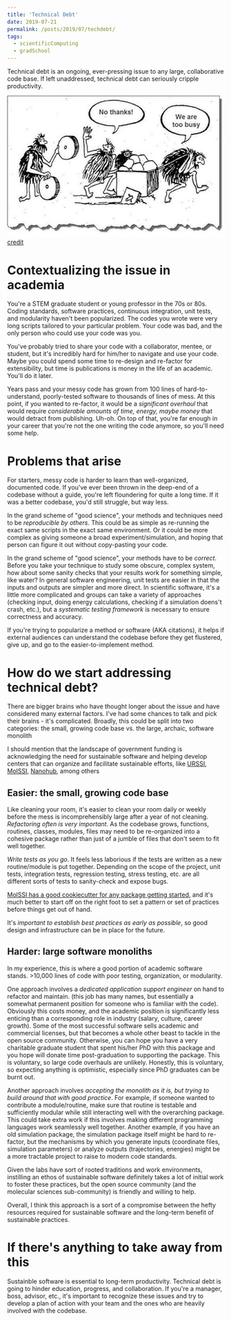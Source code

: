 ```yaml
---
title: 'Technical Debt'
date: 2019-07-21
permalink: /posts/2019/07/techdebt/
tags:
  - scientificComputing
  - gradSchool
---
```

Technical debt is an ongoing, ever-pressing issue to any 
large, collaborative code base. 
If left unaddressed, technical debt can seriously cripple productivity.

![technical debt][tech-debt] [credit](https://adamrehill.files.wordpress.com/2017/03/refusing-to-tackle-technical-debt.jpg)

Contextualizing the issue in academia
==========================
You're a STEM graduate student or young professor in the 70s or 80s. 
Coding standards, software practices, 
continuous integration, unit tests, and modularity
haven't been popularized. The codes you wrote were very long scripts
tailored to your particular problem. Your code was bad, and the only person
who could use your code was you.

You've probably tried to share your code with a collaborator, mentee, or student,
but it's incredibly hard for him/her to navigate and use your code.
Maybe you could spend some time to re-design and re-factor for extensibility,
but time is publications is money in the life of an academic. You'll do it later.

Years pass and your messy code has grown from 100 lines of hard-to-understand,
poorly-tested software to thousands of lines of mess. 
At this point, if you wanted to re-factor, it would be a *significant overhaul*
that would require *considerable amounts of time, energy, maybe money* that would
detract from publishing. Uh-oh. On top of that, you're far enough in your career
that you're not the one writing the code anymore, so you'll need some help. 

Problems that arise
==================
For starters, messy code is harder to learn than well-organized, documented code.
If you've ever been thrown in the deep-end of a codebase without a guide, 
you're left floundering for quite a long time. If it was a better codebase,
you'd still struggle, but way less.

In the grand scheme of "good science", your methods and techniques need
to be *reproducible by others*. This could be as simple as re-running the
exact same scripts in the exact same environment. 
Or it could be more complex as giving someone a broad 
experiment/simulation, and hoping that person can figure it out without
copy-pasting your code. 

In the grand scheme of "good science", your methods have to be *correct*.
Before you take your technique to study some obscure, complex system,
how about some sanity checks that your results work for something simple,
like water? In general software engineering, unit tests are easier
in that the inputs and outputs are simpler and more direct. In scientific
software, it's a little more complicated and groups can take a variety of 
approaches (checking input, doing energy calculations, checking if a
simulation doens't crash, etc.), but a *systematic testing framework* 
is necessary to ensure correctness and accuracy.

If you're trying to popularize a method or software (AKA citations), 
it helps if external
audiences can understand the codebase before they get flustered, give up,
and go to the easier-to-implement method.

How do we start addressing technical debt?
=========================================
There are bigger brains who have thought longer about the issue and have
considered many external factors. I've had some chances to talk and pick
their brains - it's complicated. Broadly, this could be split into two categories:
the small, growing code base vs. the large, archaic, software monolith

I should mention that the landscape of government funding is acknowledging
the need for sustainable software and helping develop centers
that can organize and facilitate sustainable efforts, 
like [URSSI](http://urssi.us), 
[MolSSI](https://molssi.org/), 
[Nanohub](https://nanohub.org/), among others

Easier: the small, growing code base
------------------------------------
Like cleaning your room, it's easier to clean your room daily or weekly
before the mess is incomprehensibly large after a year of not cleaning.
*Refactoring often is very important*. As the codebase grows, functions, routines,
classes, modules, files may need to be re-organized into a cohesive package
rather than just of a jumble of files that don't seem to fit well together.

*Write tests as you go*. It feels less laborious if the tests are written
as a new routine/module is put together. Depending on the scope of the project,
unit tests, integration tests, regression testing, stress testing, etc. are all
different sorts of tests to sanity-check and expose bugs.

[MolSSI has a good cookiecutter for any package getting started](https://github.com/MolSSI/cookiecutter-cms), and it's much better to start off on the right foot to 
set a pattern or set of practices before things get out of hand.

It's *important to establish best practices as early as possible*, so good design
and infrastructure can be in place for the future.


Harder: large software monoliths
-------------------------------
In my experience, this is where a good portion of academic software stands.
\>10,000 lines of code with poor testing, organization, or modularity.

One approach involves a *dedicated application support engineer* on hand 
to refactor and maintain.
(this job has many names, but essentially a somewhat permanent position for someone
who is familiar with the code). Obviously this costs money, and 
the academic position is significantly less enticing than a corresponding role in 
industry (salary, culture, career growth). 
Some of the most successful software sells academic and commercial licenses,
but that becomes a whole other beast to tackle in the open source community.
Otherwise, you can hope you have a very charitable graduate student that
spent his/her PhD with this package and you hope will donate time post-graduation
to supporting the package. This is voluntary, so large code overhauls are unlikely.
Honestly, this is voluntary, so expecting anything is optimistic, especially
since PhD graduates can be burnt out.

Another approach involves *accepting the monolith as it is, but trying to 
build around that with good practice*. For example, if someone wanted to contribute
a module/routine, make sure that routine is testable and sufficiently modular while
still interacting well with the overarching package. This could take extra work if
this involves making different programming languages work seamlessly well together.
Another example, if you have an old simulation package, the simulation package
itself might be hard to re-factor, but the mechanisms by which you
generate inputs (coordinate files, simulation parameters) 
or analyze outputs (trajectories, energies) might be a more tractable project
to raise to modern code standards. 

Given the labs have sort of rooted traditions and work environments, 
instilling an ethos of sustainable software definitely takes a lot of 
initial work to foster these practices, but the open source community
(and the molecular sciences sub-community) is friendly and willing to help.

Overall, I think this approach is a sort of a 
compromise between the hefty resources required
for sustainable software and the long-term benefit of sustainable practices.


If there's anything to take away from this
======================================
Sustainble software is essential to long-term productivity. 
Technical debt is going to hinder education, progress, and collaboration.
If you're a manager, boss, advisor, etc., it's important
to recognize these issues and try to develop a plan of action with your team
and the ones who are heavily involved with the codebase.


[tech-debt]:/images/tech-debt.jpg
